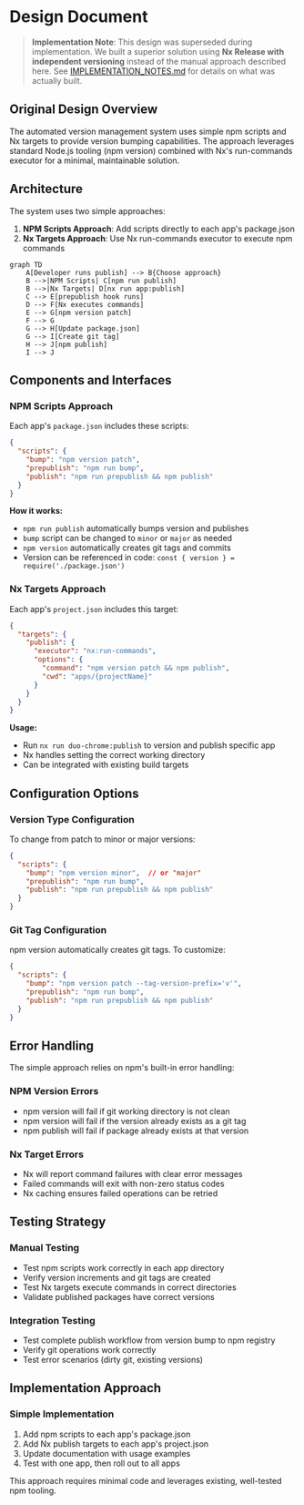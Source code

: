 # Design Document

> **Implementation Note**: This design was superseded during implementation. We built a superior solution using **Nx Release with independent versioning** instead of the manual approach described here. See [IMPLEMENTATION_NOTES.md](./IMPLEMENTATION_NOTES.md) for details on what was actually built.

## Original Design Overview

The automated version management system uses simple npm scripts and Nx targets to provide version bumping capabilities. The approach leverages standard Node.js tooling (npm version) combined with Nx's run-commands executor for a minimal, maintainable solution.

## Architecture

The system uses two simple approaches:

1. **NPM Scripts Approach**: Add scripts directly to each app's package.json
2. **Nx Targets Approach**: Use Nx run-commands executor to execute npm commands

```mermaid
graph TD
    A[Developer runs publish] --> B{Choose approach}
    B -->|NPM Scripts| C[npm run publish]
    B -->|Nx Targets| D[nx run app:publish]
    C --> E[prepublish hook runs]
    D --> F[Nx executes commands]
    E --> G[npm version patch]
    F --> G
    G --> H[Update package.json]
    G --> I[Create git tag]
    H --> J[npm publish]
    I --> J
```

## Components and Interfaces

### NPM Scripts Approach

Each app's `package.json` includes these scripts:

```json
{
  "scripts": {
    "bump": "npm version patch",
    "prepublish": "npm run bump", 
    "publish": "npm run prepublish && npm publish"
  }
}
```

**How it works:**
- `npm run publish` automatically bumps version and publishes
- `bump` script can be changed to `minor` or `major` as needed
- `npm version` automatically creates git tags and commits
- Version can be referenced in code: `const { version } = require('./package.json')`

### Nx Targets Approach

Each app's `project.json` includes this target:

```json
{
  "targets": {
    "publish": {
      "executor": "nx:run-commands",
      "options": {
        "command": "npm version patch && npm publish",
        "cwd": "apps/{projectName}"
      }
    }
  }
}
```

**Usage:**
- Run `nx run duo-chrome:publish` to version and publish specific app
- Nx handles setting the correct working directory
- Can be integrated with existing build targets

## Configuration Options

### Version Type Configuration

To change from patch to minor or major versions:

```json
{
  "scripts": {
    "bump": "npm version minor",  // or "major"
    "prepublish": "npm run bump",
    "publish": "npm run prepublish && npm publish"
  }
}
```

### Git Tag Configuration

npm version automatically creates git tags. To customize:

```json
{
  "scripts": {
    "bump": "npm version patch --tag-version-prefix='v'",
    "prepublish": "npm run bump",
    "publish": "npm run prepublish && npm publish"
  }
}
```

## Error Handling

The simple approach relies on npm's built-in error handling:

### NPM Version Errors
- npm version will fail if git working directory is not clean
- npm version will fail if the version already exists as a git tag
- npm publish will fail if package already exists at that version

### Nx Target Errors  
- Nx will report command failures with clear error messages
- Failed commands will exit with non-zero status codes
- Nx caching ensures failed operations can be retried

## Testing Strategy

### Manual Testing
- Test npm scripts work correctly in each app directory
- Verify version increments and git tags are created
- Test Nx targets execute commands in correct directories
- Validate published packages have correct versions

### Integration Testing  
- Test complete publish workflow from version bump to npm registry
- Verify git operations work correctly
- Test error scenarios (dirty git, existing versions)

## Implementation Approach

### Simple Implementation
1. Add npm scripts to each app's package.json
2. Add Nx publish targets to each app's project.json  
3. Update documentation with usage examples
4. Test with one app, then roll out to all apps

This approach requires minimal code and leverages existing, well-tested npm tooling.
